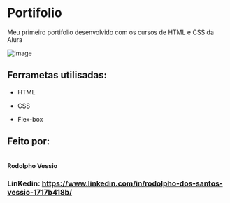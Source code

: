 
# Portifolio <br>
Meu primeiro portifolio desenvolvido com os cursos de HTML e CSS da Alura

![image](https://user-images.githubusercontent.com/77756047/211304452-220fedf0-f91b-490f-8a65-a60ce860bc5c.png)

## Ferrametas utilisadas:

- HTML

- CSS

- Flex-box

## Feito por:

<br> **Rodolpho Vessio**

### LinKedin: https://www.linkedin.com/in/rodolpho-dos-santos-vessio-1717b418b/

